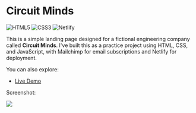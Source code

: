 
# Circuit Minds 

![HTML5](https://img.shields.io/badge/html5-%23E34F26.svg?style=for-the-badge&logo=html5&logoColor=white) ![CSS3](https://img.shields.io/badge/css3-%231572B6.svg?style=for-the-badge&logo=css3&logoColor=white) 	![Netlify](https://img.shields.io/badge/netlify-%23000000.svg?style=for-the-badge&logo=netlify&logoColor=#00C7B7)

This is a simple landing page designed for a fictional engineering company called **Circuit Minds**. I've built this as a practice project using HTML, CSS, and JavaScript, with Mailchimp for email subscriptions and Netlify for deployment.

You can also explore:

- [Live Demo](https://circuitminds.netlify.app/) 

Screenshot:

<div class="img-center"> 

![](/img/docs/Screenshot-2025-03-27-223711.png)

</div>

